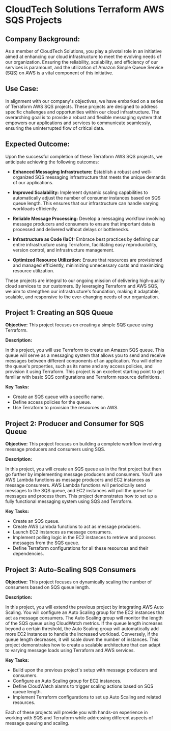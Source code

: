 # CloudTech Solutions Terraform AWS SQS Projects

## Company Background:

As a member of CloudTech Solutions, you play a pivotal role in an initiative aimed at enhancing our cloud infrastructure to meet the evolving needs of our organization. Ensuring the reliability, scalability, and efficiency of our services is paramount, and the utilization of Amazon Simple Queue Service (SQS) on AWS is a vital component of this initiative.

## Use Case:

In alignment with our company's objectives, we have embarked on a series of Terraform AWS SQS projects. These projects are designed to address specific challenges and opportunities within our cloud infrastructure. The overarching goal is to provide a robust and flexible messaging system that empowers our applications and services to communicate seamlessly, ensuring the uninterrupted flow of critical data.

## Expected Outcome:

Upon the successful completion of these Terraform AWS SQS projects, we anticipate achieving the following outcomes:

- **Enhanced Messaging Infrastructure:** Establish a robust and well-organized SQS messaging infrastructure that meets the unique demands of our applications.

- **Improved Scalability:** Implement dynamic scaling capabilities to automatically adjust the number of consumer instances based on SQS queue length. This ensures that our infrastructure can handle varying workloads efficiently.

- **Reliable Message Processing:** Develop a messaging workflow involving message producers and consumers to ensure that important data is processed and delivered without delays or bottlenecks.

- **Infrastructure as Code (IaC):** Embrace best practices by defining our entire infrastructure using Terraform, facilitating easy reproducibility, version control, and infrastructure management.

- **Optimized Resource Utilization:** Ensure that resources are provisioned and managed efficiently, minimizing unnecessary costs and maximizing resource utilization.

These projects are integral to our ongoing mission of delivering high-quality cloud services to our customers. By leveraging Terraform and AWS SQS, we aim to strengthen our infrastructure's foundation, making it adaptable, scalable, and responsive to the ever-changing needs of our organization.


## Project 1: Creating an SQS Queue

**Objective:** This project focuses on creating a simple SQS queue using Terraform.

**Description:**

In this project, you will use Terraform to create an Amazon SQS queue. This queue will serve as a messaging system that allows you to send and receive messages between different components of an application. You will define the queue's properties, such as its name and any access policies, and provision it using Terraform. This project is an excellent starting point to get familiar with basic SQS configurations and Terraform resource definitions.

**Key Tasks:**

- Create an SQS queue with a specific name.
- Define access policies for the queue.
- Use Terraform to provision the resources on AWS.

## Project 2: Producer and Consumer for SQS Queue

**Objective:** This project focuses on building a complete workflow involving message producers and consumers using SQS.

**Description:**

In this project, you will create an SQS queue as in the first project but then go further by implementing message producers and consumers. You'll use AWS Lambda functions as message producers and EC2 instances as message consumers. AWS Lambda functions will periodically send messages to the SQS queue, and EC2 instances will poll the queue for messages and process them. This project demonstrates how to set up a fully functional messaging system using SQS and Terraform.

**Key Tasks:**

- Create an SQS queue.
- Create AWS Lambda functions to act as message producers.
- Launch EC2 instances as message consumers.
- Implement polling logic in the EC2 instances to retrieve and process messages from the SQS queue.
- Define Terraform configurations for all these resources and their dependencies.

## Project 3: Auto-Scaling SQS Consumers

**Objective:** This project focuses on dynamically scaling the number of consumers based on SQS queue length.

**Description:**

In this project, you will extend the previous project by integrating AWS Auto Scaling. You will configure an Auto Scaling group for the EC2 instances that act as message consumers. The Auto Scaling group will monitor the length of the SQS queue using CloudWatch metrics. If the queue length increases beyond a certain threshold, the Auto Scaling group will automatically add more EC2 instances to handle the increased workload. Conversely, if the queue length decreases, it will scale down the number of instances. This project demonstrates how to create a scalable architecture that can adapt to varying message loads using Terraform and AWS services.

**Key Tasks:**

- Build upon the previous project's setup with message producers and consumers.
- Configure an Auto Scaling group for EC2 instances.
- Define CloudWatch alarms to trigger scaling actions based on SQS queue length.
- Implement Terraform configurations to set up Auto Scaling and related resources.

Each of these projects will provide you with hands-on experience in working with SQS and Terraform while addressing different aspects of message queuing and scaling.